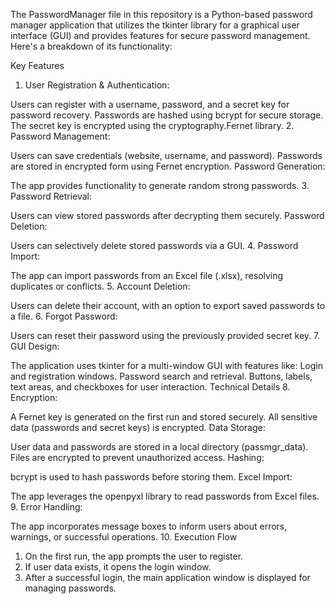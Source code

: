 The PasswordManager file in this repository is a Python-based password manager application that utilizes the tkinter library for a graphical user interface (GUI) and provides features for secure password management. Here's a breakdown of its functionality:

Key Features
1. User Registration & Authentication:

Users can register with a username, password, and a secret key for password recovery.
Passwords are hashed using bcrypt for secure storage.
The secret key is encrypted using the cryptography.Fernet library.
2. Password Management:

Users can save credentials (website, username, and password).
Passwords are stored in encrypted form using Fernet encryption.
Password Generation:

The app provides functionality to generate random strong passwords.
3. Password Retrieval:

Users can view stored passwords after decrypting them securely.
Password Deletion:

Users can selectively delete stored passwords via a GUI.
4. Password Import:

The app can import passwords from an Excel file (.xlsx), resolving duplicates or conflicts.
5. Account Deletion:

Users can delete their account, with an option to export saved passwords to a file.
6. Forgot Password:

Users can reset their password using the previously provided secret key.
7. GUI Design:

The application uses tkinter for a multi-window GUI with features like:
Login and registration windows.
Password search and retrieval.
Buttons, labels, text areas, and checkboxes for user interaction.
Technical Details
8. Encryption:

A Fernet key is generated on the first run and stored securely.
All sensitive data (passwords and secret keys) is encrypted.
Data Storage:

User data and passwords are stored in a local directory (passmgr_data).
Files are encrypted to prevent unauthorized access.
Hashing:

bcrypt is used to hash passwords before storing them.
Excel Import:

The app leverages the openpyxl library to read passwords from Excel files.
9. Error Handling:

The app incorporates message boxes to inform users about errors, warnings, or successful operations.
10. Execution Flow
1. On the first run, the app prompts the user to register.
2. If user data exists, it opens the login window.
3. After a successful login, the main application window is displayed for managing passwords.
